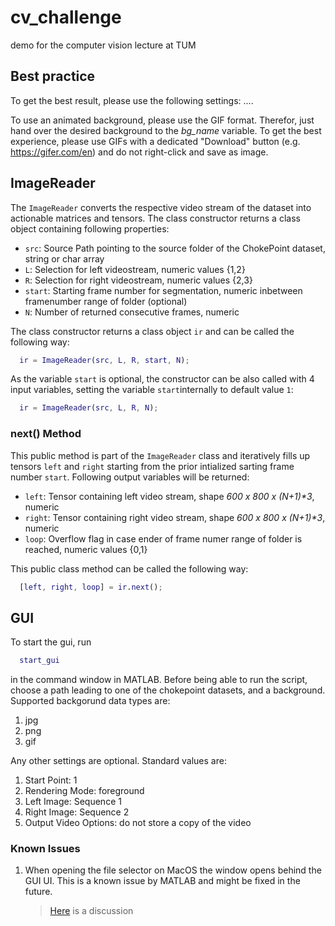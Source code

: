 # cv_challenge
demo for the computer vision lecture at TUM

## Best practice
To get the best result, please use the following settings:
....

To use an animated background, please use the GIF format.
Therefor, just hand over the desired background to the *bg_name* variable.
To get the best experience, please use GIFs with a dedicated "Download" button (e.g. https://gifer.com/en) and do not right-click and save as image.

## ImageReader

The `ImageReader` converts the respective video stream of the dataset into actionable matrices and tensors. The class constructor returns a class object containing following properties:
- `src`: Source Path pointing to the source folder of the ChokePoint dataset, string or char array
- `L`: Selection for left videostream, numeric values {1,2}
- `R`: Selection for right videostream, numeric values {2,3}
- `start`: Starting frame number for segmentation, numeric inbetween framenumber range of folder (optional)
- `N`: Number of returned consecutive frames, numeric

The class constructor returns a class object `ir` and can be called the following way:

```matlab
  ir = ImageReader(src, L, R, start, N);
```

As the variable `start` is optional, the constructor can be also called with 4 input variables, setting the variable `start`internally to default value `1`:

```matlab
  ir = ImageReader(src, L, R, N);
```

### next() Method

This public method is part of the `ImageReader` class and iteratively fills up tensors `left` and `right` starting from the prior intialized sarting frame number `start`. Following output variables will be returned: 
- `left`: Tensor containing left video stream, shape _600 x 800 x (N+1)*3_, numeric
- `right`: Tensor containing right video stream, shape _600 x 800 x (N+1)*3_, numeric
- `loop`: Overflow flag in case ender of frame numer range of folder is reached, numeric values {0,1} 

This public class method can be called the following way:

```matlab
  [left, right, loop] = ir.next();
```

## GUI
To start the gui, run
```matlab
  start_gui
```
in the command window in MATLAB. Before being able to run the script, choose a path leading to one of the chokepoint datasets, and a background.
Supported backgorund data types are:
1. jpg
2. png
3. gif

Any other settings are optional. Standard values are:
1. Start Point: 1
2. Rendering Mode: foreground
3. Left Image: Sequence 1
4. Right Image: Sequence 2
5. Output Video Options: do not store a copy of the video

### Known Issues
1. When opening the file selector on MacOS the window opens behind the GUI UI. This is a known issue by MATLAB and might be fixed in the future.
   > [Here](https://de.mathworks.com/matlabcentral/answers/518793-how-to-make-uigetfile-window-pops-up-in-front-of-my-app-designed-in-appdesigner) is a discussion
